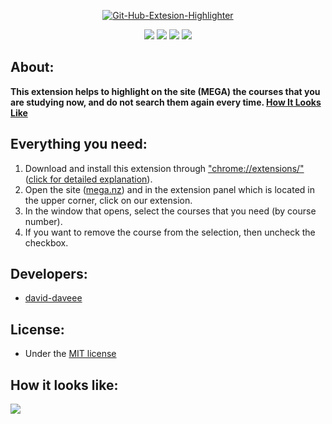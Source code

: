 
<p align = "center"><a href="https://ibb.co/wM6fJVk"><img src="https://i.ibb.co/Ch0fJgc/Git-Hub-Extesion-Highlighter.png" alt="Git-Hub-Extesion-Highlighter" border="0"></a> </p>
<p align = "center" >
<img src="https://img.shields.io/badge/Version-v1.0(Alpha)-success "border="0">
<img src="https://img.shields.io/badge/Manifest-v2.0-ff69b4"border="0">
<img src="https://img.shields.io/badge/API-chrome.storage-orange">
<a href= "https://discord.com/channels/761272611476602942/761272611476602945"><img src="https://img.shields.io/github/license/david-daveee/Extension-Highligher.svg"><a/>
</p>


## About:
**This extension helps to highlight on the site (MEGA) the courses that you are studying now,
  and do not search them again every time. <a href="https://github.com/david-daveee/Extension-Highligher#how-it-looks-like">How It Looks Like</a>**
## Everything you need:
1.  Download and install this extension through <a href="chrome://extensions/">"chrome://extensions/"</a> (<a href="https://dev.to/ben/how-to-install-chrome-extensions-manually-from-github-1612">click for detailed explanation</a>). </br>
2.  Open the site (<a href="https://mega.nz/folder/0Sg0iD4B#0OPF1JJgFjtYoJuStlsCtA">mega.nz</a>) and in the extension panel which is located in the upper corner, click on our extension. </br>
3.  In the window that opens, select the courses that you need (by course number). </br>
4.  If you want to remove the course from the selection, then uncheck the checkbox. </br>
## Developers:</br>
- <a href="https://github.com/david-daveee">david-daveee</a>

## License:
- Under the <a href="https://github.com/david-daveee/Extension-Highligher/blob/main-branch-extension-highlighter/LICENSE">MIT license</a>

## How it looks like:
<img src="https://user-images.githubusercontent.com/84546888/235386953-8c45767b-d8a9-4f39-a122-1bf1430f9063.gif"  align="center">

